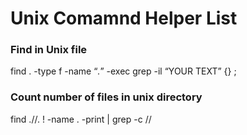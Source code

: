 # Unix Comamnd Helper List
	
### Find in Unix file
find . -type f -name “*.*” -exec grep -il “YOUR TEXT” {} \;

### Count number of files in unix directory
find .//. ! -name . -print | grep -c //

